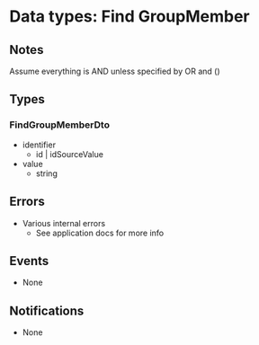 # Data types: Find GroupMember

## Notes

Assume everything is AND unless specified by OR and ()

## Types

### FindGroupMemberDto

- identifier
  - id | idSourceValue
- value
  - string

## Errors

- Various internal errors
  - See application docs for more info

## Events

- None

## Notifications

- None
